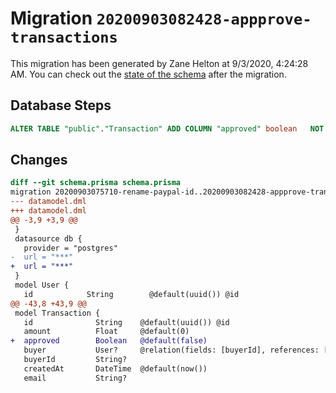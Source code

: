 # Migration `20200903082428-appprove-transactions`

This migration has been generated by Zane Helton at 9/3/2020, 4:24:28 AM.
You can check out the [state of the schema](./schema.prisma) after the migration.

## Database Steps

```sql
ALTER TABLE "public"."Transaction" ADD COLUMN "approved" boolean   NOT NULL DEFAULT false
```

## Changes

```diff
diff --git schema.prisma schema.prisma
migration 20200903075710-rename-paypal-id..20200903082428-appprove-transactions
--- datamodel.dml
+++ datamodel.dml
@@ -3,9 +3,9 @@
 }
 datasource db {
   provider = "postgres"
-  url = "***"
+  url = "***"
 }
 model User {
   id            String        @default(uuid()) @id
@@ -43,8 +43,9 @@
 model Transaction {
   id              String    @default(uuid()) @id
   amount          Float     @default(0)
+  approved        Boolean   @default(false)
   buyer           User?     @relation(fields: [buyerId], references: [id])
   buyerId         String?
   createdAt       DateTime  @default(now())
   email           String?
```


